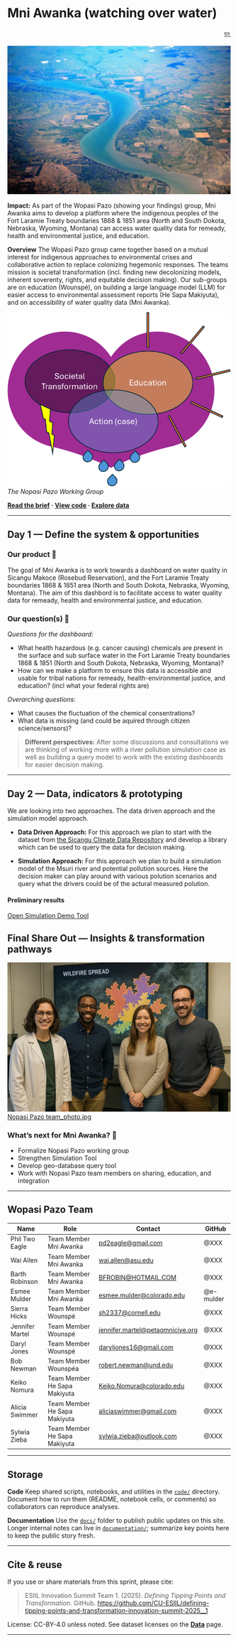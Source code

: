 # Mni Awanka (watching over water)

<p style="text-align: right;"><a href="https://github.com/CU-ESIIL/defining-tipping-points-and-transformation-innovation-summit-2025__1/edit/main/docs/index.md" title="Edit this page">✏️</a></p>

<!-- =========================================================
HERO (Swap hero.jpg, title, strapline, and the three links)
========================================================= -->

![Wide banner of the study system](assets/River_image.jpg)

**Impact:** 
As part of the Wopasi Pazo (showing your findings) group, Mni Awanka aims to develop a platform where the indigenous peoples of the Fort Laramie Treaty boundaries 1868 & 1851 area (North and South Dokota, Nebraska, Wyoming, Montana) can access water quality data for remeady, health and environmental justice, and education. 

**Overview**
The Wopasi Pazo group came together based on a mutual interest for indigenous approaches to environmental crises and collaborative action to replace colonizing hegemonic responses. The teams mission is societal transformation (incl. finding new decolonizing models, inherent soverenty, rights, and equitable decision making). Our sub-groups are on education (Wounspé), on building a large language model (LLM) for easier access to environmental assessment reports (He Sapa Makiyuta), and on accessibility of water quality data (Mni Awanka).  

![Whiteboard brainstorm (replace this)](assets/Working_Group_Approach.png)
*The Nopasi Pazo Working Group*

**[Read the brief](assets/Seven%20ways%20to%20measure%20fire%20polygon%20velocity-4.pdf) · [View code](https://github.com/CU-ESIIL/defining-tipping-points-and-transformation-innovation-summit-2025__1/blob/main/code/prism_quicklook.py) · [Explore data](https://github.com/CU-ESIIL/defining-tipping-points-and-transformation-innovation-summit-2025__1/blob/main/code/prism_quicklook.py)**

---

## Day 1 — Define the system & opportunities

### Our product 📣
The goal of Mni Awanka is to work towards a dashboard on water quality in Sicangu Makoce (Rosebud Reservation), and the Fort Laramie Treaty boundaries 1868 & 1851 area (North and South Dokota, Nebraska, Wyoming, Montana). The aim of this dashbord is to facilitate access to water quality data for remeady, health and environmental justice, and education. 

### Our question(s) 📣
*Questions for the dashboard:*
- What health hazardous (e.g. cancer causing) chemicals are present in the surface and sub surface water in the Fort Laramie Treaty boundaries 1868 & 1851 (North and South Dokota, Nebraska, Wyoming, Montana)?
- How can we make a platform to ensure this data is accessible and usable for tribal nations for remeady, health-environmental justice, and education? (incl what your federal rights are)

*Overarching questions:*
- What causes the fluctuation of the chemical consentrations?
- What data is missing (and could be aquired through citizen science/sensors)?

> **Different perspectives:** 
After some discussions and consultations we are thinking of working more with a river pollution simulation case as well as building a query model to work with the existing dashboards for easier decision making.
---

## Day 2 — Data, indicators & prototyping
We are looking into two approaches. The data driven approach and the simulation model approach.

- **Data Driven Approach:** For this approach we plan to start with the dataset from [the Sicangu Climate Data Repository](https://sicangudata.org/?submit=Yes%2C+I+am+a+human&ishuman=yes) and develop a library which can be used to query the data for decision making.

- **Simulation Approach:** For this approach we plan to build a simulation model of the Msuri river and potential pollution sources. Here the decision maker can play around with various polution scenarios and query what the drivers could be of the actural measured polution.
  
#### Preliminary results
[Open Simulation Demo Tool](https://chatgpt.com/canvas/shared/68d4b8c79ff08191ba99fce6908c2cc9)  

## Final Share Out — Insights & transformation pathways

![Team photo at start of Day 3](assets/team_photo.jpg)
[Nopasi Pazo team_photo.jpg](https://github.com/CU-ESIIL/defining-tipping-points-and-transformation-innovation-summit-2025__1/blob/main/docs/assets/team_photo.jpg)

### What’s next for Mni Awanka? 📣
- Formalize Nopasi Pazo working group
- Strengthen Simulation Tool
- Develop geo-database query tool
- Work with Nopasi Pazo team members on sharing, education, and integration

---

## Wopasi Pazo Team
| Name | Role | Contact | GitHub |
|------|------|---------|--------|
| Phil Two Eagle | Team Member Mni Awanka| pd2eagle@gmail.com | @XXX |
| Wai Allen | Team Member Mni Awanka| wai.allen@asu.edu | @XXX |
| Barth Robinson | Team Member Mni Awanka| BFROBIN@HOTMAIL.COM | @XXX |
| Esmee Mulder | Team Member Mni Awanka| esmee.mulder@colorado.edu | @e-mulder |
| Sierra Hicks | Team Member Wounspé| sh2337@cornell.edu | @XXX |
| Jennifer Martel | Team Member Wounspé| jennifer.martel@petaomniciye.org | @XXX |
| Daryl Jones | Team Member Wounspé| daryljones16@gmail.com | @XXX |
| Bob Newman | Team Member Wounspéa| robert.newman@und.edu | @XXX |
| Keiko Nomura | Team Member He Sapa Makiyuta| Keiko.Nomura@colorado.edu | @XXX |
| Alicia Swimmer | Team Member He Sapa Makiyuta| aliciaswimmer@gmail.com | @XXX |
| Sylwia Zieba | Team Member He Sapa Makiyuta| sylwia.zieba@outlook.com | @XXX |
---

## Storage

**Code**
Keep shared scripts, notebooks, and utilities in the [`code/`](https://github.com/CU-ESIIL/defining-tipping-points-and-transformation-innovation-summit-2025__1/tree/main/code) directory. Document how to run them (README, notebook cells, or comments) so collaborators can reproduce analyses.

**Documentation**
Use the [`docs/`](https://github.com/CU-ESIIL/defining-tipping-points-and-transformation-innovation-summit-2025__1/tree/main/docs) folder to publish public updates on this site. Longer internal notes can live in [`documentation/`](https://github.com/CU-ESIIL/defining-tipping-points-and-transformation-innovation-summit-2025__1/tree/main/documentation); summarize key points here to keep the public story fresh.

---

## Cite & reuse
If you use or share materials from this sprint, please cite:

> ESIIL Innovation Summit Team 1. (2025). *Defining Tipping Points and Transformation*. GitHub. https://github.com/CU-ESIIL/defining-tipping-points-and-transformation-innovation-summit-2025__1

License: CC-BY-4.0 unless noted. See dataset licenses on the **[Data](data.md)** page.

---

<!-- EDIT HINTS
- Upload images to docs/assets/ and reference as assets/filename.png
- Keep GIFs under ~4 MB for smooth playback
- Use headings + bullets for scannability -->
